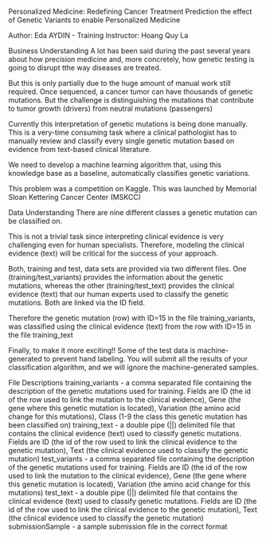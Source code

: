 Personalized Medicine: Redefining Cancer Treatment
Prediction the effect of Genetic Variants to enable Personalized Medicine

Author: Eda AYDIN - Training Instructor: Hoang Quy La

Business Understanding
A lot has been said during the past several years about how precision medicine and, more concretely, how genetic testing is going to disrupt tthe way diseases are treated.

But this is only partially due to the huge amount of manual work still required. Once sequenced, a cancer tumor can have thousands of genetic mutations. But the challenge is distinguishing the mutations that contribute to tumor growth (drivers) from neutral mutations (passengers)

Currently this interpretation of genetic mutations is being done manually. This is a very-time consuming task where a clinical pathologist has to manually review and classify every single genetic mutation based on evidence from text-based clinical literature.

We need to develop a machine learning algorithm that, using this knowledge base as a baseline, automatically classifies genetic variations.

This problem was a competition on Kaggle. This was launched by Memorial Sloan Kettering Cancer Center (MSKCC)

Data Understanding
There are nine different classes a genetic mutation can be classified on.

This is not a trivial task since interpreting clinical evidence is very challenging even for human specialists. Therefore, modeling the clinical evidence (text) will be critical for the success of your approach.

Both, training and test, data sets are provided via two different files. One (training/test_variants) provides the information about the genetic mutations, whereas the other (training/test_text) provides the clinical evidence (text) that our human experts used to classify the genetic mutations. Both are linked via the ID field.

Therefore the genetic mutation (row) with ID=15 in the file training_variants, was classified using the clinical evidence (text) from the row with ID=15 in the file training_text

Finally, to make it more exciting!! Some of the test data is machine-generated to prevent hand labeling. You will submit all the results of your classification algorithm, and we will ignore the machine-generated samples.

File Descriptions
training_variants - a comma separated file containing the description of the genetic mutations used for training. Fields are ID (the id of the row used to link the mutation to the clinical evidence), Gene (the gene where this genetic mutation is located), Variation (the amino acid change for this mutations), Class (1-9 the class this genetic mutation has been classified on)
training_text - a double pipe (||) delimited file that contains the clinical evidence (text) used to classify genetic mutations. Fields are ID (the id of the row used to link the clinical evidence to the genetic mutation), Text (the clinical evidence used to classify the genetic mutation)
test_variants - a comma separated file containing the description of the genetic mutations used for training. Fields are ID (the id of the row used to link the mutation to the clinical evidence), Gene (the gene where this genetic mutation is located), Variation (the amino acid change for this mutations)
test_text - a double pipe (||) delimited file that contains the clinical evidence (text) used to classify genetic mutations. Fields are ID (the id of the row used to link the clinical evidence to the genetic mutation), Text (the clinical evidence used to classify the genetic mutation)
submissionSample - a sample submission file in the correct format
